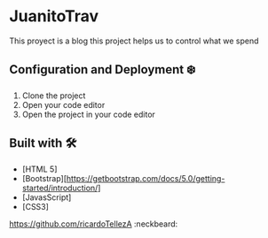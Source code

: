 # JuanitoTrav
This proyect is a blog
this project helps us to control what we spend


## Configuration and Deployment :snowflake:

1.	Clone the project
2. Open your code editor
3. Open the project in your code editor

## Built with 🛠️
* [HTML 5]
* [Bootstrap][https://getbootstrap.com/docs/5.0/getting-started/introduction/]
* [JavasScript]
* [CSS3]


https://github.com/ricardoTellezA :neckbeard:

